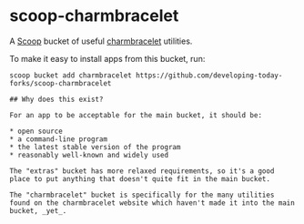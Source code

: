 # scoop-charmbracelet

A [Scoop](http://scoop.sh) bucket of useful [charmbracelet](https://github.com/charmbracelet/) utilities.

To make it easy to install apps from this bucket, run:

```
scoop bucket add charmbracelet https://github.com/developing-today-forks/scoop-charmbracelet

## Why does this exist?

For an app to be acceptable for the main bucket, it should be:

* open source
* a command-line program
* the latest stable version of the program
* reasonably well-known and widely used

The "extras" bucket has more relaxed requirements, so it's a good place to put anything that doesn't quite fit in the main bucket.

The "charmbracelet" bucket is specifically for the many utilities found on the charmbracelet website which haven't made it into the main bucket, _yet_.
